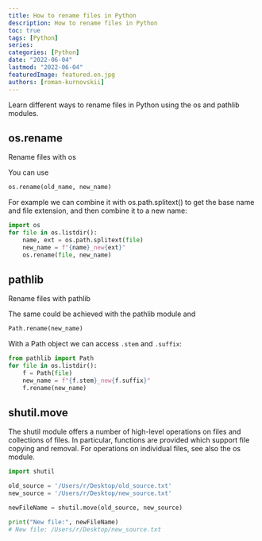```yaml
---
title: How to rename files in Python
description: How to rename files in Python
toc: true
tags: [Python]
series:
categories: [Python]
date: "2022-06-04"
lastmod: "2022-06-04"
featuredImage: featured.en.jpg
authors: [roman-kurnovskii]
---
```


Learn different ways to rename files in Python using the os and pathlib modules.

## os.rename

Rename files with os

You can use

```python
os.rename(old_name, new_name)
```

For example we can combine it with os.path.splitext() to get the base name and file extension, and then combine it to a new name:

```python
import os
for file in os.listdir():
    name, ext = os.path.splitext(file)
    new_name = f"{name}_new{ext}"
    os.rename(file, new_name)
```

## pathlib

Rename files with pathlib

The same could be achieved with the pathlib module and

```python
Path.rename(new_name)
```

With a Path object we can access `.stem` and `.suffix`:

```python
from pathlib import Path
for file in os.listdir():
    f = Path(file)
    new_name = f"{f.stem}_new{f.suffix}"
    f.rename(new_name)
```

## shutil.move

The shutil module offers a number of high-level operations on files and collections of files. In particular, functions are provided which support file copying and removal. For operations on individual files, see also the os module.

```python
import shutil

old_source = '/Users/r/Desktop/old_source.txt'
new_source = '/Users/r/Desktop/new_source.txt'

newFileName = shutil.move(old_source, new_source)

print("New file:", newFileName)
# New file: /Users/r/Desktop/new_source.txt
```